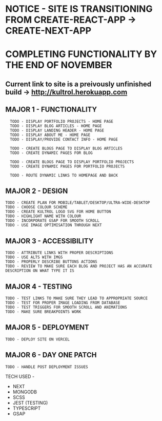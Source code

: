 # NOTICE - SITE IS TRANSITIONING FROM CREATE-REACT-APP -> CREATE-NEXT-APP 
# COMPLETING FUNCTIONALITY BY THE END OF NOVEMBER
  
## Current link to site is a preivously unfinished build -> http://kultrol.herokuapp.com

## MAJOR 1 - FUNCTIONALITY

	  TODO - DISPLAY PORTFOLIO PROJECTS - HOME PAGE
	  TODO - DISPLAY BLOG ARTICLES - HOME PAGE
	  TODO - DISPLAY LANDING HEADER - HOME PAGE
	  TODO - DISPLAY ABOUT ME - HOME PAGE
	  TODO - DISPLAY/PROVIDE CONTACT INFO - HOME PAGE

	  TODO - CREATE BLOGS PAGE TO DISPLAY BLOG ARTICLES 
      TODO - CREATE DYNAMIC PAGES FOR BLOG

	  TODO - CREATE BLOGS PAGE TO DISPLAY PORTFOLIO PROJECTS
	  TODO - CREATE DYNAMIC PAGES FOR PORTFOLIO PROJECTS

	  TODO - ROUTE DYNAMIC LINKS TO HOMEPAGE AND BACK
## MAJOR 2 - DESIGN

	TODO - CREATE PLAN FOR MOBILE/TABLET/DESKTOP/ULTRA-WIDE-DESKTOP
	TODO - CHOOSE COLOUR SCHEME
	TODO - CREATE KULTROL LOGO SVG FOR HOME BUTTON
	TODO - HIGHLIGHT NAME WITH COLOUR
	TODO - INCORPORATE GSAP FOR SMOOTH SCROLL
	TODO - USE IMAGE OPTIMISATION THROUGH NEXT
  
## MAJOR 3 - ACCESSIBILITY

	TODO - ATTRIBUTE LINKS WITH PROPER DESCRIPTIONS
	TODO - USE ALTS WITH IMGS
	TODO - PROPERLY DESCRIBE BUTTONS ACTIONS
	TODO - REVIEW TO MAKE SURE EACH BLOG AND PROJECT HAS AN ACCURATE DESCRIPTION ON WHAT TYPE IT IS
## MAJOR 4 - TESTING

	TODO - TEST LINKS TO MAKE SURE THEY LEAD TO APPROPRIATE SOURCE
	TODO - TEST FOR PROPER IMAGE LOADING FROM DATABASE
	TODO - TEST TRIGGERS FOR SMOOTH SCROLL AND ANIMATIONS
	TODO - MAKE SURE BREAKPOINTS WORK
## MAJOR 5 - DEPLOYMENT

	TODO - DEPLOY SITE ON VERCEL
## MAJOR 6 - DAY ONE PATCH

	TODO - HANDLE POST DEPLOYMENT ISSUES

TECH USED - 
 - NEXT
 - MONGODB
 - SCSS
 - JEST (TESTING)
 - TYPESCRIPT
 - GSAP
  
 
